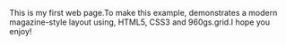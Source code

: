 This is my first web page.To make this example, demonstrates a modern magazine-style layout using, 
HTML5, CSS3 and 960gs.grid.I hope you enjoy!